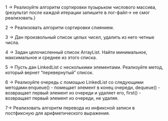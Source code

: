 1 -> Реализуйте алгоритм сортировки пузырьком числового массива, (результат после каждой итерации запишите в лог-файл-> не смог реализовать.)

2 -> Реализовать алгоритм сортировки слиянием.

3 -> Дан произвольный список целых чисел, удалить из него четные числа.

4 -> Задан целочисленный список ArrayList. Найти минимальное, максимальное и среднее из этого списка.

5 -> Пусть дан LinkedList с несколькими элементами. Реализуйте метод, который вернет “перевернутый” список.

6 -> Реализуйте очередь с помощью LinkedList со следующими методами:enqueue() - помещает элемент в конец очереди, dequeue() - возвращает первый элемент из очереди и удаляет его, first() - возвращает первый элемент из очереди, не удаляя.

7-> Реализовать алгоритм перевода из инфиксной записи в постфиксную для арифметического выражения.